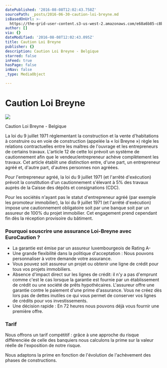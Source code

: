 ```yaml
---
datePublished: '2016-08-08T12:02:43.758Z'
sourcePath: _posts/2016-06-30-caution-loi-breyne.md
isBasedOnUrl: >-
  https://the-grid-user-content.s3-us-west-2.amazonaws.com/e68a6b85-c8b8-416a-bc31-e1cc8951e04b.jpg
author: []
via: {}
dateModified: '2016-08-08T12:02:43.095Z'
title: Caution Loi Breyne
publisher: {}
description: Caution Loi Breyne - Belgique
starred: false
inFeed: true
hasPage: false
inNav: false
_type: MediaObject

---
```

# Caution Loi Breyne
![](https://s3-us-west-2.amazonaws.com/the-grid-img/p/d0254604335fd4842ced078f854b32a9fc555f54.jpg)

Caution Loi Breyne - Belgique

La loi du 9 juillet 1971 réglementant la construction et la vente d'habitations à construire ou en voie de construction (appelée la « loi Breyne ») règle les relations contractuelles entre les maîtres de l'ouvrage et les entrepreneurs de certains travaux. L'article 12 de cette loi prévoit un système de cautionnement afin que le vendeur/entrepreneur achève complètement les travaux. Cet article établit une distinction entre, d'une part, un entrepreneur agréé et, d'autre part, d'autres personnes non agréées.

Pour l'entrepreneur agréé, la loi du 9 juillet 1971 (et l'arrêté d'exécution) prévoit la constitution d'un cautionnement s'élevant à 5% des travaux auprès de la Caisse des dépôts et consignations (CDC).

Pour les sociétés n'ayant pas le statut d'entrepreneur agréé (par exemple les promoteur immobilier), la loi du 9 juillet 1971 (et l'arrêté d'exécution) impose une cautionnement obligatoire soit par une banque soit par un assureur de 100% du projet immobilier. Cet engagement prend cependant fin dès la réception provisoire du bâtiment.

### **Pourquoi souscrire une assurance Loi-Breyne avec EuroCaution ?**

* La garantie est émise par un assureur luxembourgeois de Rating A- 
* Une grande flexibilité dans la politique d'acceptation : Nous pouvons personnaliser à votre demande votre assurance.
* Vous pouvez soit assureur un projet ou obtenir une ligne de crédit pour tous vos projets immobiliers.
* Absence d'impact direct sur les lignes de crédit: il n'y a pas d'emprunt comme c'est le cas lorsque la garantie est fournie par un établissement de crédit ou une société de prêts hypothécaires. L'assureur offre une garantie contre le paiement d'une prime d'assurance. Vous ne créez dès lors pas de dettes inutiles ce qui vous permet de conserver vos lignes de crédits pour vos investissements.
* Une décision rapide : En 72 heures nous pouvons déjà vous fournir une première offre.

### **Tarif**

Nous offrons un tarif compétitif : grâce à une approche du risque différenciée de celle des banquiers nous calculons la prime sur la valeur réelle de l'exposition de notre risque. 

Nous adaptons la prime en fonction de l'évolution de l'achèvement des phases de constructions.